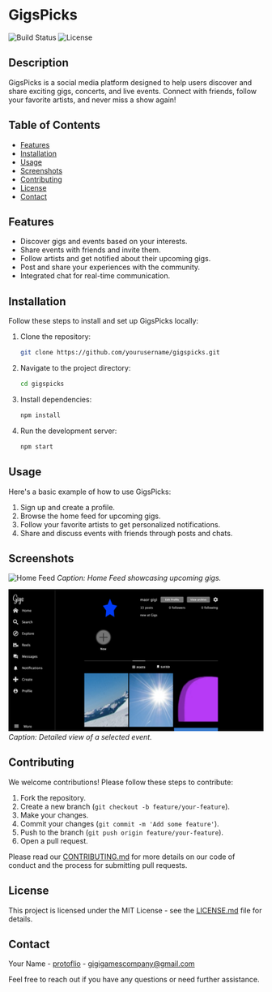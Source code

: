 # GigsPicks

![Build Status](https://img.shields.io/badge/build-passing-brightgreen)
![License](https://img.shields.io/badge/license-MIT-blue)

## Description
GigsPicks is a social media platform designed to help users discover and share exciting gigs, concerts, and live events. Connect with friends, follow your favorite artists, and never miss a show again!

## Table of Contents
- [Features](#features)
- [Installation](#installation)
- [Usage](#usage)
- [Screenshots](#screenshots)
- [Contributing](#contributing)
- [License](#license)
- [Contact](#contact)

## Features
- Discover gigs and events based on your interests.
- Share events with friends and invite them.
- Follow artists and get notified about their upcoming gigs.
- Post and share your experiences with the community.
- Integrated chat for real-time communication.

## Installation
Follow these steps to install and set up GigsPicks locally:

1. Clone the repository:
    ```bash
    git clone https://github.com/yourusername/gigspicks.git
    ```

2. Navigate to the project directory:
    ```bash
    cd gigspicks
    ```

3. Install dependencies:
    ```bash
    npm install
    ```

<!-- 4. Set up the environment variables:
    - Create a `.env` file in the root directory.
    - Add your API keys and other configuration details:
      ```env
      DATABASE_URL=your_database_url
      API_KEY=your_api_key
      ``` -->

4. Run the development server:
    ```bash
    npm start
    ```

## Usage
Here's a basic example of how to use GigsPicks:

1. Sign up and create a profile.
2. Browse the home feed for upcoming gigs.
3. Follow your favorite artists to get personalized notifications.
4. Share and discuss events with friends through posts and chats.

## Screenshots
![Home Feed](public/img/GigsPicks.avif)
*Caption: Home Feed showcasing upcoming gigs.*

![Event Details](public/img/ProfileScreenShot.png)
*Caption: Detailed view of a selected event.*

## Contributing
We welcome contributions! Please follow these steps to contribute:

1. Fork the repository.
2. Create a new branch (`git checkout -b feature/your-feature`).
3. Make your changes.
4. Commit your changes (`git commit -m 'Add some feature'`).
5. Push to the branch (`git push origin feature/your-feature`).
6. Open a pull request.

Please read our [CONTRIBUTING.md](CONTRIBUTING.md) for more details on our code of conduct and the process for submitting pull requests.

## License
This project is licensed under the MIT License - see the [LICENSE.md](LICENSE.md) file for details.

## Contact
Your Name - [protoflio](https://gigscoder.com/) - gigigamescompany@gmail.com

Feel free to reach out if you have any questions or need further assistance.

